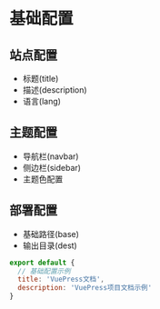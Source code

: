 # 基础配置

## 站点配置
- 标题(title)
- 描述(description)
- 语言(lang)

## 主题配置
- 导航栏(navbar)
- 侧边栏(sidebar)
- 主题色配置

## 部署配置
- 基础路径(base)
- 输出目录(dest)

```js
export default {
  // 基础配置示例
  title: 'VuePress文档',
  description: 'VuePress项目文档示例'
}
```